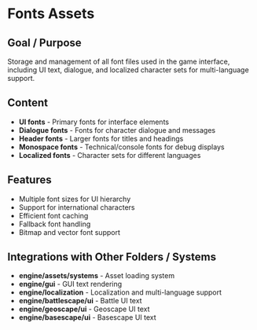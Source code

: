 # Fonts Assets

## Goal / Purpose
Storage and management of all font files used in the game interface, including UI text, dialogue, and localized character sets for multi-language support.

## Content
- **UI fonts** - Primary fonts for interface elements
- **Dialogue fonts** - Fonts for character dialogue and messages
- **Header fonts** - Larger fonts for titles and headings
- **Monospace fonts** - Technical/console fonts for debug displays
- **Localized fonts** - Character sets for different languages

## Features
- Multiple font sizes for UI hierarchy
- Support for international characters
- Efficient font caching
- Fallback font handling
- Bitmap and vector font support

## Integrations with Other Folders / Systems
- **engine/assets/systems** - Asset loading system
- **engine/gui** - GUI text rendering
- **engine/localization** - Localization and multi-language support
- **engine/battlescape/ui** - Battle UI text
- **engine/geoscape/ui** - Geoscape UI text
- **engine/basescape/ui** - Basescape UI text
